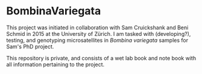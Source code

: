 # BombinaVariegata


This project was initiated in collaboration with Sam Cruickshank and Beni Schmid in 2015 at the University of Zürich.
I am tasked with (developing?), testing, and genotyping microsatellites in *Bombina variegata* samples for Sam's PhD project. 

This repository is private, and consists of a wet lab book and note book with all information pertaining to the project. 
